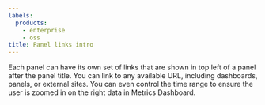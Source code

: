 ```yaml
---
labels:
  products:
    - enterprise
    - oss
title: Panel links intro
---
```


Each panel can have its own set of links that are shown in top left of a panel after the panel title. You can link to any available URL, including dashboards, panels, or external sites. You can even control the time range to ensure the user is zoomed in on the right data in Metrics Dashboard.

